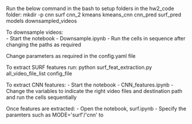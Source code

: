 Run the below command in the bash to setup folders in the hw2_code folder:
    mkdir -p cnn surf cnn_2 kmeans kmeans_cnn cnn_pred surf_pred models downsampled_videos
<br>

To downsample videos:<br>
    - Start the notebook - Downsample.ipynb
    - Run the cells in sequence after changing the paths as required
    
Change parameters as required in the config.yaml file

To extract SURF features run:
    python surf_feat_extraction.py all_video_file_list config_file
    
To extract CNN features:
    - Start the notebook - CNN_features.ipynb
    - Change the variables to indicate the right video files and destination path and run the cells sequentially
    
Once features are extracted:
    - Open the notebook, surf.ipynb
    - Specify the paramters such as MODE='surf'/'cnn' to 
